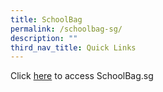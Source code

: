 ```yaml
---
title: SchoolBag
permalink: /schoolbag-sg/
description: ""
third_nav_title: Quick Links
---
```

Click [here](https://www.schoolbag.edu.sg/) to access SchoolBag.sg